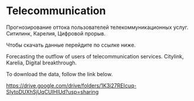 # Telecommunication
Прогнозирование оттока пользователей телекоммуникационных услуг. Ситилинк, Карелия, Цифровой прорыв.

Чтобы скачать данные перейдите по ссылке ниже.

Forecasting the outflow of users of telecommunication services. Citylink, Karelia, Digital breakthrough.

To download the data, follow the link below.

https://drive.google.com/drive/folders/1K3i27REIcuq-SIytoDUXhSjUqCUIHlUd?usp=sharing
